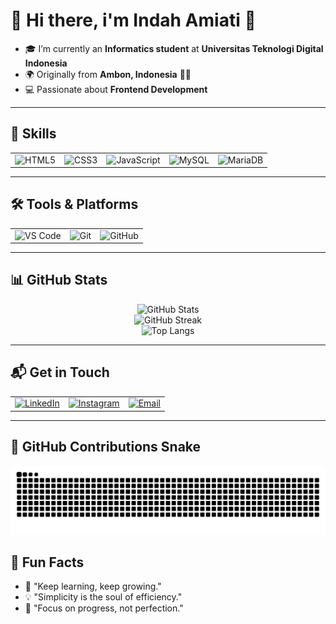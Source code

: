 # 🌸 Hi there, i'm Indah Amiati 👋   

- 🎓 I’m currently an **Informatics student** at **Universitas Teknologi Digital Indonesia**   
- 🌍 Originally from **Ambon, Indonesia** 🌊✨  
- 💻 Passionate about **Frontend Development**   

---

## 🚀 Skills
<table>
<tr>
  <td><img src="https://cdn.jsdelivr.net/gh/devicons/devicon/icons/html5/html5-original.svg" width="50" alt="HTML5"></td>
  <td><img src="https://cdn.jsdelivr.net/gh/devicons/devicon/icons/css3/css3-original.svg" width="50" alt="CSS3"></td>
  <td><img src="https://cdn.jsdelivr.net/gh/devicons/devicon/icons/javascript/javascript-original.svg" width="50" alt="JavaScript"></td>
  <td><img src="https://cdn.jsdelivr.net/gh/devicons/devicon/icons/mysql/mysql-original.svg" width="50" alt="MySQL"></td>
  <td><img src="https://cdn.jsdelivr.net/gh/devicons/devicon/icons/mariadb/mariadb-original.svg" width="50" alt="MariaDB"></td>
</tr>
</table>

---

## 🛠️ Tools & Platforms
<table>
<tr>
  <td><img src="https://cdn.jsdelivr.net/gh/devicons/devicon/icons/vscode/vscode-original.svg" width="50" alt="VS Code"></td>
  <td><img src="https://cdn.jsdelivr.net/gh/devicons/devicon/icons/git/git-original.svg" width="50" alt="Git"></td>
  <td><img src="https://cdn.jsdelivr.net/gh/devicons/devicon/icons/github/github-original.svg" width="50" alt="GitHub"></td>
</tr>
</table>  

---

## 📊 GitHub Stats
<p align="center">
  <img src="https://github-readme-stats.vercel.app/api?username=Indah135&show_icons=true&theme=radical" alt="GitHub Stats" />
  <br/>
  <img src="https://nirzak-streak-stats.vercel.app/?user=Indah135&theme=radical&hide_border=true" alt="GitHub Streak" />
  <br/>
  <img src="https://github-readme-stats.vercel.app/api/top-langs/?username=Indah135&layout=compact&theme=radical" alt="Top Langs" />
</p>

---

## 📬 Get in Touch
<table>
<tr>
  <td>
    <a href="https://www.linkedin.com/in/indah-amiati">
      <img src="https://cdn.jsdelivr.net/gh/devicons/devicon/icons/linkedin/linkedin-original.svg" width="40" alt="LinkedIn">
    </a>
  </td>
  <td>
    <a href="https://www.instagram.com/indahh_amiati?igsh=dW40ZWljOTZvY3Y0">
      <img src="https://www.vectorlogo.zone/logos/instagram/instagram-icon.svg" width="40" alt="Instagram">
    </a>
  </td>
  <td>
    <a href="mailto:indahamiati85@gmail.com">
      <img src="https://www.vectorlogo.zone/logos/google/google-icon.svg" width="40" alt="Email">
    </a>
  </td>
</tr>
</table>

---

## 🐍 GitHub Contributions Snake
![snake gif](https://raw.githubusercontent.com/Indah135/Indah135/output/snake.svg)

## 🌼 Fun Facts
- 🌱 "Keep learning, keep growing."
- 💡 "Simplicity is the soul of efficiency."
- 🎯 "Focus on progress, not perfection."  
